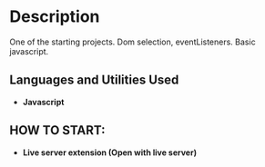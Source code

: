 <h1>Description</h1>
One of the starting projects. Dom selection, eventListeners. Basic javascript.
<br />

<h2>Languages and Utilities Used</h2>

- <b>Javascript</b>

<h2>HOW TO START:</h2>

- <b>Live server extension (Open with live server)</b>
